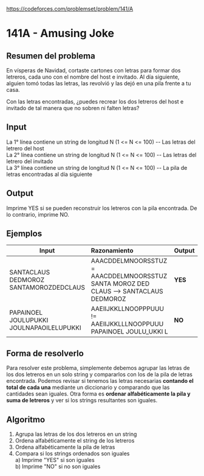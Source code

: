 https://codeforces.com/problemset/problem/141/A

# 141A - Amusing Joke

## Resumen del problema
En vísperas de Navidad, cortaste cartones con letras para formar dos letreros, cada uno con el nombre del host e invitado. Al día siguiente, alguien tomó todas las letras, las revolvió y las dejó en una pila frente a tu casa.

Con las letras encontradas, ¿puedes recrear los dos letreros del host e invitado de tal manera que no sobren ni falten letras?

## Input
La 1° línea contiene un string de longitud N (1 <= N <= 100) -- Las letras del letrero del host \
La 2° línea contiene un string de longitud N (1 <= N <= 100) -- Las letras del letrero del invitado \
La 3° línea contiene un string de longitud N (1 <= N <= 100) -- La pila de letras encontradas al día siguiente

## Output
Imprime YES si se pueden reconstruir los letreros con la pila encontrada. De lo contrario, imprime NO.

## Ejemplos
| Input             | Razonamiento  | Output    |
| ----------------- | :------------ | --------- |
| SANTACLAUS <br> DEDMOROZ <br> SANTAMOROZDEDCLAUS | AAACDDELMNOORSSTUZ = AAACDDELMNOORSSTUZ <br> SANTA MOROZ DED CLAUS --> SANTACLAUS DEDMOROZ | **YES**          |
| PAPAINOEL <br> JOULUPUKKI <br> JOULNAPAOILELUPUKKI | AAEIIJKKLLNOOPPPUUU != AAEIIJKKLLLNOOPPUUU <br> PAPAINOEL JOULU_UKKI L | **NO**          |

## Forma de resolverlo
Para resolver este problema, simplemente debemos agrupar las letras de los dos letreros en un solo string y compararlos con los de la pila de letras encontrada. Podemos revisar si tenemos las letras necesarias **contando el total de cada una** mediante un diccionario y comparando que las cantidades sean iguales. Otra forma es **ordenar alfabéticamente la pila y suma de letreros** y ver si los strings resultantes son iguales. 

## Algoritmo
1) Agrupa las letras de los dos letreros en un string
2) Ordena alfabéticamente el string de los letreros
3) Ordena alfabéticamente la pila de letras
4) Compara si los strings ordenados son iguales \
    a) Imprime "YES" si son iguales \
    b) Imprime "NO" si no son iguales
